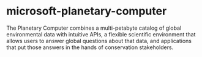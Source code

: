 # microsoft-planetary-computer
The Planetary Computer combines a multi-petabyte catalog of global environmental data with intuitive APIs, a flexible scientific environment that allows users to answer global questions about that data, and applications that put those answers in the hands of conservation stakeholders.
